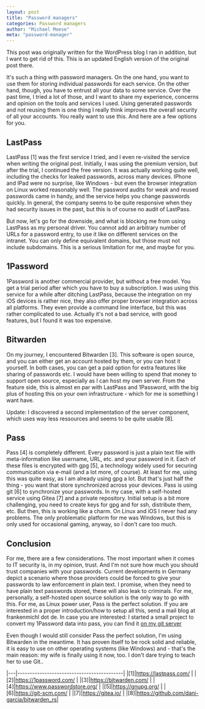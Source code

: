 ```yaml
---
layout: post
title: "Password managers"
categories: Password managers
author: "Michael Moese"
meta: "password-manager"
---
```


This post was originally written for the WordPress blog I ran in addition, but
I want to get rid of this. This is an updated English version of the original
post there.

It's such a thing with password managers. On the one hand, you want to use
them for storing individual passwords for each service. On the other hand,
though, you have to entrust all your data to some service. Over the past time,
I tried a lot of those, and I want to share my experience, concerns and
opinion on the tools and services I used.
Using generated passwords and not reusing them is one thing I really think
improves the overall security of all your accounts. You really want to use
this. And here are a few options for you.

## LastPass
LastPass [1] was the first service I tried, and I even re-visited the service
when writing the original post. Initially, I was using the premium version,
but after the trial, I continued the free version. It was actually working
quite well, including the checks for leaked passwords, across many devices.
IPhone and IPad were no surprise, like Windows - but even the browser
integration on Linux worked reasonably well. 
The password audits for weak and reused passwords came in handy, and the
service helps you change passwords quickly. In general, the company seems to
be quite responsive when they had security issues in the past, but this is of
course no audit of LastPass.

But now, let's go for the downside, and what is blocking me from using
LastPass as my personal driver. You cannot add an arbitrary number of URLs for
a password entry, to use it like on different services on the intranet. You can
only define equivalent domains, but those must not include subdomains. This is
a serious limitation for me, and maybe for you.

## 1Password
1Password is another commercial provider, but without a free model. You get a
trial period after which you have to buy a subscription. I was using this
service for a while after ditching LastPass, because the integration on my iOS
devices is rather nice, they also offer proper browser integration across all
platforms. They even provide a command line interface, but this was rather
complicated to use. Actually it's not a bad service, with good features, but I
found it was too expensive. 

## Bitwarden
On my journey, I encountered Bitwarden [3]. This software is open source, and
you can either get an account hosted by them, or you can host it yourself. In
both cases, you can get a paid option for extra features like sharing of
passwords etc. I would have been willing to spend that money to support open
source, especially as I can host my own server. From the feature side, this is
almost en par with LastPass and 1Password, with the big plus of hosting this
on your own infrastructure - which for me is something I want have. 

Update: 
I discovered a second implementation of the server component, which uses way
less ressources and seems to be quite usable [8].

## Pass
Pass [4] is completely different. Every password is just a plain text file with
meta-information like username, URL, etc. and your password in it. Each of
these files is encrypted with gpg [5], a technology widely used for securing
communication via e-mail (and a lot more, of course). At least for me, using
this was quite easy, as I am already using gpg a lot. 
But that's just half the thing - you want that store synchronized across your
devices. Pass is using git [6] to synchronize your passwords. In my case, with
a self-hosted service using Gitea [7] and a private repository.
Initial setup is a bit more challenging, you need to create keys for gpg and
for ssh, distribute them, etc. But then, this is working like a charm. On
Linux and iOS I never had any problems. The only problematic platform for me
was Windows, but this is only used for occasional gaming, anyway, so I don't
care too much.

## Conclusion
For me, there are a few considerations. The most important when it comes to IT
security is, in my opinion, trust. And I'm not sure how much you should trust
companies with your passwords. Current developments in Germany depict a
scenario where those providers could be forced to give your passwords to law
enforcement in plain text. I promise, when they need to have plain text
passwords stored, these will also leak to criminals.
For me, personally, a self-hosted open source solution is the only way to go
with this. For me, as Linux power user, Pass is the perfect solution.
If you are interested in a proper introduction/how to setup all this, send a
mail blog at frankenmichl dot de.
In case you are interested: I started a small project to convert my
1Password data into pass, you can find it [on my git
server](https://git.omglinux.de/michael/1pw2pass)

Even though I would still consider Pass the perfect solution, I'm using
Bitwarden in the meantime. It has proven itself to be rock solid and reliable,
it is easy to use on other operating systems (like Windows) and - that's the
main reason: my wife is finally using it now, too. I don't dare trying to
teach her to use Git..


|---|-------------------------------------------|
|[1]|https://lastpass.com/                      |
|[2]|https://1password.com/                     |
|[3]|https://bitwarden.com/                     |
|[4]|https://www.passwordstore.org/             |
|[5]|https://gnupg.org/                         |
|[6]|https://git-scm.com/                       |
|[7]|https://gitea.io/                          |
|[8]|https://github.com/dani-garcia/bitwarden_rs|
